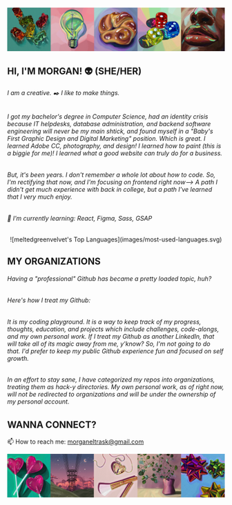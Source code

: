 ![MELT's Github Header Banner](images/banner-1.png)

<!--
**MeltedGreenVelvet/MeltedGreenVelvet** is a ✨ _special_ ✨ repository because its `README.md` (this file) appears on your GitHub profile.

Here are some ideas to get you started:

- 🔭 I’m currently working on ...
- 🌱 I’m currently learning ...
- 👯 I’m looking to collaborate on ...
- 🤔 I’m looking for help with ...
- 💬 Ask me about ...
- 📫 How to reach me: ...
- 😄 Pronouns: ...
- ⚡ Fun fact: ...
-⚡ Fun fact: I play way too much Stardew Valley  
-->


HI, I'M MORGAN! 👽 (SHE/HER) 
----------------------



###### I am a creative. ✒️ I like to make things.

###### I got my bachelor's degree in Computer Science, had an identity crisis because IT helpdesks, database administration, and backend software engineering will never be my main shtick, and found myself in a "Baby's First Graphic Design and Digital Marketing" position. Which is great. I learned Adobe CC, photography, and design! I learned how to paint (this is a biggie for me)! I learned what a good website can truly do for a business. 

###### But, it's been years. I don't remember a whole lot about how to code. So, I'm rectifying that now, and I'm focusing on frontend right now--> A path I didn't get much experience with back in college, but a path I've learned that I very much enjoy.

###### 🌱 I’m currently learning: React, Figma, Sass, GSAP  


<p align = "center">
![meltedgreenvelvet's Top Languages](images/most-used-languages.svg)
</p>


MY ORGANIZATIONS
---------------


###### Having a "professional" Github has became a pretty loaded topic, huh?

###### Here's how I treat my Github:
###### It is my coding playground. It is a way to keep track of my progress, thoughts, education, and projects which include challenges, code-alongs, and my own personal work. If I treat my Github as another LinkedIn, that will take all of its magic away from me, y'know? So, I'm not going to do that. I'd prefer to keep my public Github experience fun and focused on self growth.

###### In an effort to stay sane, I have categorized my repos into organizations, treating them as hack-y directories. My own personal work, as of right now, will not be redirected to organizations and will be under the ownership of my personal account.



WANNA CONNECT?
---------------



📫 How to reach me: morganeltrask@gmail.com  


![MELT's Github Footer Banner](images/banner-2.png)
